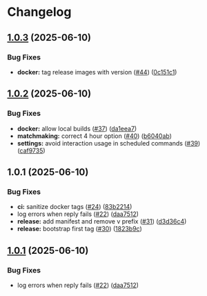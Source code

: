 # Changelog

## [1.0.3](https://github.com/theepicsaxguy/Pedro-Bot/compare/1.0.2...1.0.3) (2025-06-10)


### Bug Fixes

* **docker:** tag release images with version ([#44](https://github.com/theepicsaxguy/Pedro-Bot/issues/44)) ([0c151c1](https://github.com/theepicsaxguy/Pedro-Bot/commit/0c151c1e92a71bc2b336b330c2b3d2f7dbf2459a))

## [1.0.2](https://github.com/theepicsaxguy/Pedro-Bot/compare/1.0.1...1.0.2) (2025-06-10)


### Bug Fixes

* **docker:** allow local builds ([#37](https://github.com/theepicsaxguy/Pedro-Bot/issues/37)) ([da1eea7](https://github.com/theepicsaxguy/Pedro-Bot/commit/da1eea72a107f790e17754edab6cfc93a3dcb164))
* **matchmaking:** correct 4 hour option ([#40](https://github.com/theepicsaxguy/Pedro-Bot/issues/40)) ([b6040ab](https://github.com/theepicsaxguy/Pedro-Bot/commit/b6040aba324700c28a31f9f0ab26f46667c37442))
* **settings:** avoid interaction usage in scheduled commands ([#39](https://github.com/theepicsaxguy/Pedro-Bot/issues/39)) ([caf9735](https://github.com/theepicsaxguy/Pedro-Bot/commit/caf9735ff1231291e37583a26dd50470ccd96ae1))

## 1.0.1 (2025-06-10)


### Bug Fixes

* **ci:** sanitize docker tags ([#24](https://github.com/theepicsaxguy/Pedro-Bot/issues/24)) ([83b2214](https://github.com/theepicsaxguy/Pedro-Bot/commit/83b22140b7d8145e9c212b634aec9c06aa8e6cd9))
* log errors when reply fails ([#22](https://github.com/theepicsaxguy/Pedro-Bot/issues/22)) ([daa7512](https://github.com/theepicsaxguy/Pedro-Bot/commit/daa75124eb8729f8c75a3bc25234c2d5c9ddf734))
* **release:** add manifest and remove v prefix ([#31](https://github.com/theepicsaxguy/Pedro-Bot/issues/31)) ([d3d36c4](https://github.com/theepicsaxguy/Pedro-Bot/commit/d3d36c48d36dd91ccee63bba0235469b49b90b7f))
* **release:** bootstrap first tag ([#30](https://github.com/theepicsaxguy/Pedro-Bot/issues/30)) ([1823b9c](https://github.com/theepicsaxguy/Pedro-Bot/commit/1823b9c6fb76755c4919aeb5ed4f04ebe97b051f))

## [1.0.1](https://github.com/theepicsaxguy/Pedro-Bot/compare/pedro-bot-v1.0.0...pedro-bot-v1.0.1) (2025-06-10)


### Bug Fixes

* log errors when reply fails ([#22](https://github.com/theepicsaxguy/Pedro-Bot/issues/22)) ([daa7512](https://github.com/theepicsaxguy/Pedro-Bot/commit/daa75124eb8729f8c75a3bc25234c2d5c9ddf734))
